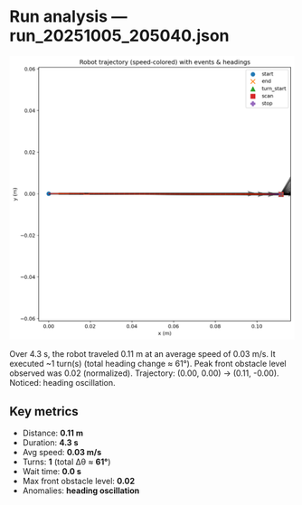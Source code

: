 # Run analysis — run_20251005_205040.json
![trajectory](run_20251005_205040_trajectory.png)

Over 4.3 s, the robot traveled 0.11 m at an average speed of 0.03 m/s. It executed ~1 turn(s) (total heading change ≈ 61°). Peak front obstacle level observed was 0.02 (normalized). Trajectory: (0.00, 0.00) → (0.11, -0.00). Noticed: heading oscillation.

## Key metrics
- Distance: **0.11 m**
- Duration: **4.3 s**
- Avg speed: **0.03 m/s**
- Turns: **1**  (total Δθ ≈ **61°**)
- Wait time: **0.0 s**
- Max front obstacle level: **0.02**
- Anomalies: **heading oscillation**